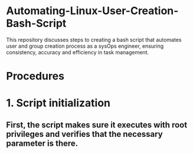 # Automating-Linux-User-Creation-Bash-Script
This repository discusses steps to creating a bash script that automates user and group creation process as a sysOps engineer, ensuring consistency, accuracy and efficiency in task management.

# Procedures
# 1. Script initialization
## First, the script makes sure it executes with root privileges and verifies that the necessary parameter is there.

